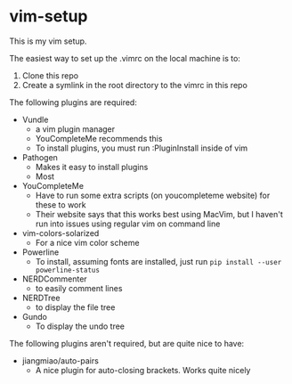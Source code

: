 # vim-setup

This is my vim setup.

The easiest way to set up the .vimrc on the local machine is to:

1. Clone this repo
2. Create a symlink in the root directory to the vimrc in this repo

The following plugins are required:

- Vundle
  - a vim plugin manager
  - YouCompleteMe recommends this
  - To install plugins, you must run :PluginInstall inside of vim
- Pathogen
  - Makes it easy to install plugins
  - Most 
- YouCompleteMe
  - Have to run some extra scripts (on youcompleteme website) for these to work
  - Their website says that this works best using MacVim, but I haven't run into issues using regular vim on command line
- vim-colors-solarized
  - For a nice vim color scheme
- Powerline
  - To install, assuming fonts are installed, just run ``pip install --user powerline-status``
- NERDCommenter
  - to easily comment lines
- NERDTree
  - to display the file tree
- Gundo
  - To display the undo tree

The following plugins aren't required, but are quite nice to have:

- jiangmiao/auto-pairs
  - A nice plugin for auto-closing brackets.  Works quite nicely
